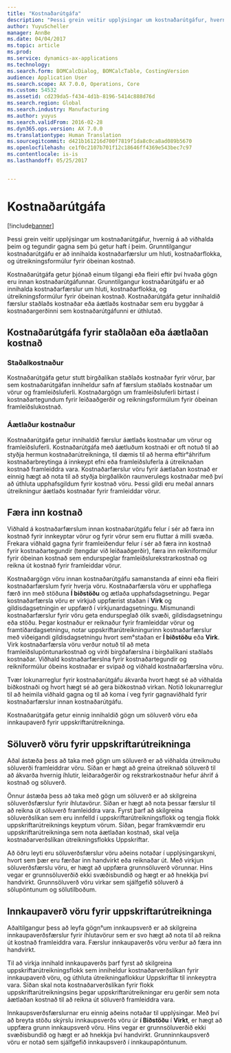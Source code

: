 ```yaml
---
title: "Kostnaðarútgáfa"
description: "Þessi grein veitir upplýsingar um kostnaðarútgáfur, hvernig á að viðhalda þeim og tegundir gagna sem þú getur haft í þeim. Grunntilgangur kostnaðarútgáfu er að innihalda kostnaðarfærslur um hluti, kostnaðarflokka, og útreikningsformúlur fyrir óbeinan kostnað."
author: YuyuScheller
manager: AnnBe
ms.date: 04/04/2017
ms.topic: article
ms.prod: 
ms.service: dynamics-ax-applications
ms.technology: 
ms.search.form: BOMCalcDialog, BOMCalcTable, CostingVersion
audience: Application User
ms.search.scope: AX 7.0.0, Operations, Core
ms.custom: 54532
ms.assetid: cd239da5-f434-4d1b-8196-5414c888d76d
ms.search.region: Global
ms.search.industry: Manufacturing
ms.author: yuyus
ms.search.validFrom: 2016-02-28
ms.dyn365.ops.version: AX 7.0.0
ms.translationtype: Human Translation
ms.sourcegitcommit: d421b161216d700f7819f1da8c0ca8ad089b5670
ms.openlocfilehash: ce1f0c2107b701f12c18646ff4369e543bec7c97
ms.contentlocale: is-is
ms.lasthandoff: 05/25/2017


---
```


# <a name="costing-versions"></a>Kostnaðarútgáfa

[!include[banner](../includes/banner.md)]


Þessi grein veitir upplýsingar um kostnaðarútgáfur, hvernig á að viðhalda þeim og tegundir gagna sem þú getur haft í þeim. Grunntilgangur kostnaðarútgáfu er að innihalda kostnaðarfærslur um hluti, kostnaðarflokka, og útreikningsformúlur fyrir óbeinan kostnað.

Kostnaðarútgáfa getur þjónað einum tilgangi eða fleiri eftir því hvaða gögn eru innan kostnaðarútgáfunnar. Grunntilgangur kostnaðarútgáfu er að innihalda kostnaðarfærslur um hluti, kostnaðarflokka, og útreikningsformúlur fyrir óbeinan kostnað. Kostnaðarútgáfa getur innihaldið færslur staðlaðs kostnaðar eða áætlaðs kostnaðar sem eru byggðar á kostnaðargerðinni sem kostnaðarútgáfunni er úthlutað.

## <a name="costing-versions-for-standard-or-planned-costs"></a>Kostnaðarútgáfa fyrir staðlaðan eða áætlaðan kostnað
### <a name="standard-costs"></a>Staðalkostnaður

Kostnaðarútgáfa getur stutt birgðalíkan staðlaðs kostnaðar fyrir vörur, þar sem kostnaðarútgáfan inniheldur safn af færslum staðlaðs kostnaðar um vörur og framleiðsluferli. Kostnaðargögn um framleiðsluferli birtast í kostnaðartegundum fyrir leiðaaðgerðir og reikningsformúlum fyrir óbeinan framleiðslukostnað.

### <a name="planned-costs"></a>Áætlaður kostnaður

Kostnaðarútgáfa getur innihaldið færslur áætlaðs kostnaðar um vörur og framleiðsluferli. Kostnaðarútgáfa með áætluðum kostnaði er oft notuð til að styðja hermun kostnaðarútreikninga, til dæmis til að herma eftir°áhrifum kostnaðarbreytinga á innkeypt efni eða framleiðsluferla á útreiknaðan kostnað framleiddra vara. Kostnaðarfærslur vöru fyrir áætlaðan kostnað er einnig hægt að nota til að styðja birgðalíkön raunverulegs kostnaðar með því að úthluta upphafsgildum fyrir kostnað vöru. Þessi gildi eru meðal annars útreikningur áætlaðs kostnaðar fyrir framleiddar vörur.

## <a name="entering-costs"></a>Færa inn kostnað
Viðhald á kostnaðarfærslum innan kostnaðarútgáfu felur í sér að færa inn kostnað fyrir innkeyptar vörur og fyrir vörur sem eru fluttar á milli svæða. Frekara viðhald gagna fyrir framleiðendur felur í sér að færa inn kostnað fyrir kostnaðartegundir (tengdar við leiðaaðgerðir), færa inn reikniformúlur fyrir óbeinan kostnað sem endurspeglar framleiðslurekstrarkostnað og reikna út kostnað fyrir framleiddar vörur. 

Kostnaðargögn vöru innan kostnaðarútgáfu samanstanda af einni eða fleiri kostnaðarfærslum fyrir hverja vöru. Kostnaðarfærsla vöru er upphaflega færð inn með stöðuna **Í biðstöðu** og ætlaða upphafsdagsetningu. Þegar kostnaðarfærsla vöru er virkjuð uppfærist staðan í **Virk** og gildisdagsetningin er uppfærð í virkjunardagsetningu. Mismunandi kostnaðarfærslur fyrir vöru geta endurspeglað ólík svæði, gildisdagsetningu eða stöðu. Þegar kostnaður er reiknaður fyrir framleiddar vörur og framtíðardagsetningu, notar uppskriftarútreikningurinn kostnaðarfærslur með viðeigandi gildisdagsetningu hvort sem°staðan er **Í biðstöðu** eða **Virk**. Virk kostnaðarfærsla vöru verður notuð til að meta framleiðslupöntunarkostnað og virði birgðafærslna í birgðalíkani staðlaðs kostnaðar. Viðhald kostnaðarfærslna fyrir kostnaðartegundir og reikniformúlur óbeins kostnaðar er svipað og viðhald kostnaðarfærslna vöru. 

Tvær lokunarreglur fyrir kostnaðarútgáfu ákvarða hvort hægt sé að viðhalda biðkostnaði og hvort hægt sé að gera biðkostnað virkan. Notið lokunarreglur til að heimila viðhald gagna og til að koma í veg fyrir gagnaviðhald fyrir kostnaðarfærslur innan kostnaðarútgáfu. 

Kostnaðarútgáfa getur einnig innihaldið gögn um söluverð vöru eða innkaupaverð fyrir uppskriftarútreikninga.

## <a name="item-sales-prices-for-bom-calculations"></a>Söluverð vöru fyrir uppskriftarútreikninga
Aðal ástæða þess að taka með gögn um söluverð er að viðhalda útreiknuðu söluverði framleiddrar vöru. Síðan er hægt að greina útreiknað söluverð til að ákvarða hvernig íhlutir, leiðaraðgerðir og rekstrarkostnaður hefur áhrif á kostnað og söluverð. 

Önnur ástæða þess að taka með gögn um söluverð er að skilgreina söluverðsfærslur fyrir íhlutavörur. Síðan er hægt að nota þessar færslur til að reikna út söluverð framleiddra vara. Fyrst þarf að skilgreina söluverðslíkan sem eru innfelld í uppskriftarútreikningsflokk og tengja flokk uppskriftarútreiknings keyptum vörum. Síðan, þegar framkvæmdir eru uppskriftarútreikninga sem nota áætlaðan kostnað, skal velja kostnaðarverðslíkan útreikningsflokks Uppskriftar. 

Að öðru leyti eru söluverðsfærslur vöru aðeins notaðar í upplýsingarskyni, hvort sem þær eru færðar inn handvirkt eða reiknaðar út. Með virkjun söluverðsfærslu vöru, er hægt að uppfæra grunnsöluverð vörunnar. Hins vegar er grunnsöluverðið ekki svæðisbundið og hægt er að hnekkja því handvirkt. Grunnsöluverð vöru virkar sem sjálfgefið söluverð á sölupöntunum og sölutilboðum.

## <a name="item-purchase-prices-for-bom-calculations"></a>Innkaupaverð vöru fyrir uppskriftarútreikninga
Aðaltilgangur þess að leyfa gögn°um innkaupsverð er að skilgreina innkaupaverðsfærslur fyrir íhlutavörur sem er svo hægt að nota til að reikna út kostnað framleiddra vara. Færslur innkaupaverðs vöru verður að færa inn handvirkt. 

Til að virkja innihald innkaupaverðs þarf fyrst að skilgreina uppskriftarútreikningsflokk sem inniheldur kostnaðarverðslíkan fyrir innkaupaverð vöru, og úthluta útreikningaflokkur Uppskriftar til innkeyptra vara. Síðan skal nota kostnaðarverðslíkan fyrir flokk uppskriftarútreikningsins þegar uppskriftarútreikningar eru gerðir sem nota áætlaðan kostnað til að reikna út söluverð framleiddra vara. 

Innkaupsverðsfærslurnar eru einnig aðeins notaðar til upplýsingar. Með því að breyta stöðu skýrslu innkaupsverðs vöru úr **í Biðstöðu** í **Virkt**, er hægt að uppfæra grunn innkaupsverð vöru. Hins vegar er grunnsöluverðið ekki svæðisbundið og hægt er að hnekkja því handvirkt. Grunninnkaupsverð vöru er notað sem sjálfgefið innkaupsverð í innkaupapöntunum.




